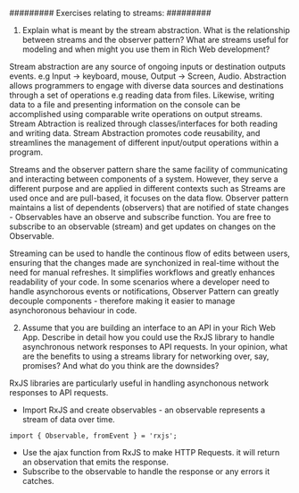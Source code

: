 ######### Exercises relating to streams: #########

1. Explain what is meant by the stream abstraction. What is the relationship between
streams and the observer pattern? What are streams useful for modeling and when
might you use them in Rich Web development?

Stream abstraction are any source of ongoing inputs or destination outputs events.
e.g Input -> keyboard, mouse, Output -> Screen, Audio.
Abstraction allows programmers to engage with diverse data sources and destinations through a set of operations e.g reading data from files. Likewise, writing data to a file and presenting information on the console can be accomplished using comparable write operations on output streams. Stream Abtraction is realized through classes/interfaces for both reading and writing data. Stream Abstraction promotes code reusability, and streamlines the management of different input/output operations within a program.

Streams and the observer pattern share the same facility of communicating and interacting between components of a system. However, they serve a different purpose and are applied in different contexts such as Streams are used once and are pull-based, it focuses on the data flow. Observer pattern maintains a list of dependents (observers) that are notified of state changes - Observables have an observe and subscribe function. You are free to subscribe to an observable (stream) and get updates on changes on the Observable. 

Streaming can be used to handle the continous flow of edits between users, ensuring that the changes made are synchonized in real-time without the need for manual refreshes. It simplifies workflows and greatly enhances readability of your code. In some scenarios where a developer need to handle asynchorous events or notifications, Observer Pattern can greatly decouple components - therefore making it easier to manage asynchoronous behaviour in code.

2. Assume that you are building an interface to an API in your Rich Web App. Describe in
detail how you could use the RxJS library to handle asynchronous network responses to
API requests. In your opinion, what are the benefits to using a streams library for
networking over, say, promises? And what do you think are the downsides?

RxJS libraries are particularly useful in handling asynchonous network responses to API requests. 

- Import RxJS and create observables - an observable represents a stream of data over time.

``` 
import { Observable, fromEvent } = 'rxjs'; 

```

- Use the ajax function from RxJS to make HTTP Requests. it will return an observation that emits the response.
- Subscribe to the observable to handle the response or any errors it catches.


